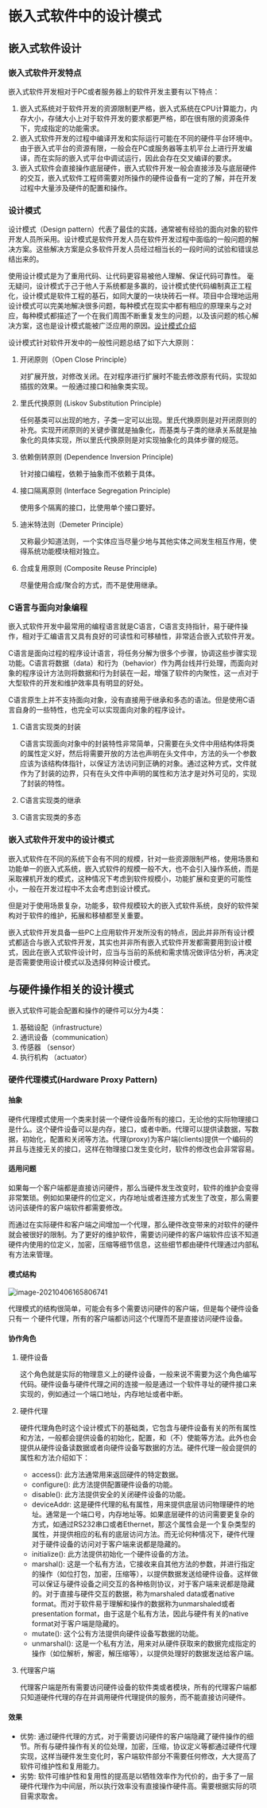 # 嵌入式软件中的设计模式

## 嵌入式软件设计

### 嵌入式软件开发特点

嵌入式软件开发相对于PC或者服务器上的软件开发主要有以下特点：

1. 嵌入式系统对于软件开发的资源限制更严格，嵌入式系统在CPU计算能力，内存大小，存储大小上对于软件开发的要求都更严格，即在很有限的资源条件下，完成指定的功能需求。
2. 嵌入式软件开发的过程中编译开发和实际运行可能在不同的硬件平台环境中。由于嵌入式平台的资源有限，一般会在PC或服务器等主机平台上进行开发编译，而在实际的嵌入式平台中调试运行，因此会存在交叉编译的要求。
3. 嵌入式软件会直接操作底层硬件，嵌入式软件开发一般会直接涉及与底层硬件的交互，嵌入式软件工程师需要对所操作的硬件设备有一定的了解，并在开发过程中大量涉及硬件的配置和操作。

### 设计模式

设计模式（Design pattern）代表了最佳的实践，通常被有经验的面向对象的软件开发人员所采用。设计模式是软件开发人员在软件开发过程中面临的一般问题的解决方案。这些解决方案是众多软件开发人员经过相当长的一段时间的试验和错误总结出来的。

使用设计模式是为了重用代码、让代码更容易被他人理解、保证代码可靠性。 毫无疑问，设计模式于己于他人于系统都是多赢的，设计模式使代码编制真正工程化，设计模式是软件工程的基石，如同大厦的一块块砖石一样。项目中合理地运用设计模式可以完美地解决很多问题，每种模式在现实中都有相应的原理来与之对应，每种模式都描述了一个在我们周围不断重复发生的问题，以及该问题的核心解决方案，这也是设计模式能被广泛应用的原因。[设计模式介绍](https://www.runoob.com/design-pattern/design-pattern-intro.html)

设计模式针对软件开发中的一般性问题总结了如下六大原则：

1. 开闭原则（Open Close Principle）

   对扩展开放，对修改关闭。在对程序进行扩展时不能去修改原有代码，实现如插拔的效果。一般通过接口和抽象类实现。

2. 里氏代换原则 (Liskov Substitution Principle)

   任何基类可以出现的地方，子类一定可以出现。里氏代换原则是对开闭原则的补充。实现开闭原则的关键步骤就是抽象化，而基类与子类的继承关系就是抽象化的具体实现，所以里氏代换原则是对实现抽象化的具体步骤的规范。

3. 依赖倒转原则 (Dependence Inversion Principle)

   针对接口编程，依赖于抽象而不依赖于具体。

4. 接口隔离原则 (Interface Segregation Principle)

   使用多个隔离的接口，比使用单个接口要好。

5. 迪米特法则（Demeter Principle）

   又称最少知道法则，一个实体应当尽量少地与其他实体之间发生相互作用，使得系统功能模块相对独立。

6. 合成复用原则 (Composite Reuse Principle)

   尽量使用合成/聚合的方式，而不是使用继承。

### C语言与面向对象编程

嵌入式软件开发中最常用的编程语言就是C语言，C语言支持指针，易于硬件操作，相对于汇编语言又具有良好的可读性和可移植性，非常适合嵌入式软件开发。

C语言是面向过程的程序设计语言，将任务分解为很多个步骤，协调这些步骤实现功能。C语言将数据（data）和行为（behavior）作为两台线并行处理，而面向对象的程序设计方法则将数据和行为封装在一起，增强了软件的内聚性，这一点对于大型软件的开发和维护效率具有明显的好处。

C语言原生上并不支持面向对象，没有直接用于继承和多态的语法。但是使用C语言自身的一些特性，也完全可以实现面向对象的程序设计。

1. C语言实现类的封装

   C语言实现面向对象中的封装特性非常简单，只需要在头文件中用结构体将类的属性定义好，然后将需要开放的方法也声明在头文件中，方法的头一个参数应该为该结构体指针，以保证方法访问到正确的对象。通过这种方式，文件就作为了封装的边界，只有在头文件中声明的属性和方法才是对外可见的，实现了封装的特性。

2. C语言实现类的继承

   

3. C语言实现类的多态

   

### 嵌入式软件开发中的设计模式

嵌入式软件在不同的系统下会有不同的规模，针对一些资源限制严格，使用场景和功能单一的嵌入式系统，嵌入式软件的规模一般不大，也不会引入操作系统，而是采取裸机开发的模式，这种情况下考虑到软件规模小，功能扩展和变更的可能性小，一般在开发过程中不太会考虑到设计模式。

但是对于使用场景复杂，功能多，软件规模较大的嵌入式软件系统，良好的软件架构对于软件的维护，拓展和移植都至关重要。

嵌入式软件开发具备一些PC上应用软件开发所没有的特点，因此并非所有设计模式都适合与嵌入式软件开发，其实也并非所有嵌入式软件开发都需要用到设计模式，因此在嵌入式软件设计时，应当与当前的系统和需求情况做评估分析，再决定是否需要使用设计模式以及选择何种设计模式。

## 与硬件操作相关的设计模式

嵌入式软件可能会配置和操作的硬件可以分为4类：

1. 基础设配（infrastructure）
2. 通讯设备（communication）
3. 传感器 （sensor）
4. 执行机构 （actuator）

### 硬件代理模式(Hardware Proxy Pattern)

#### 抽象

硬件代理模式使用一个类来封装一个硬件设备所有的接口，无论他的实际物理接口是什么。这个硬件设备可以是内存，接口，或者中断。代理可以提供读数据，写数据，初始化，配置和关闭等方法。代理(proxy)为客户端(clients)提供一个编码的并且与连接无关的接口，这样在物理接口发生变化时，软件的修改也会非常容易。

#### 适用问题

如果每一个客户端都是直接访问硬件，那么当硬件发生改变时，软件的维护会变得非常繁琐。例如如果硬件的位定义，内存地址或者连接方式发生了改变，那么需要访问该硬件的客户端软件都需要修改。

而通过在实际硬件和客户端之间增加一个代理，那么硬件改变带来的对软件的硬件就会被很好的限制。为了更好的维护软件，需要访问硬件的客户端软件应该不知道硬件内使用的位定义，加密，压缩等细节信息，这些细节都由硬件代理通过内部私有方法来管理。

#### 模式结构

![image-20210406165806741](嵌入式系统设计模式.assets/image-20210406165806741.png)

代理模式的结构很简单，可能会有多个需要访问硬件的客户端，但是每个硬件设备只有一 个硬件代理，所有的客户端都访问这个代理而不是直接访问硬件设备。

#### 协作角色

1. 硬件设备

   这个角色就是实际的物理意义上的硬件设备，一般来说不需要为这个角色编写代码。硬件设备与硬件代理之间的连接一般是通过一个软件寻址的硬件接口来实现的，例如通过一个端口地址，内存地址或者中断。

2. 硬件代理

   硬件代理角色时这个设计模式下的基础类，它包含与硬件设备有关的所有属性和方法，一般都会提供设备的初始化，配置，和（不）使能等方法。此外也会提供从硬件设备读数据或者向硬件设备写数据的方法。硬件代理一般会提供的属性和方法介绍如下：

   - access(): 此方法通常用来返回硬件的特定数据。
   - configure(): 此方法提供配置硬件设备的功能。 
   - disable(): 此方法提供安全的关闭硬件设备的功能。
   - deviceAddr: 这是硬件代理的私有属性，用来提供底层访问物理硬件的地址。通常是一个端口号，内存地址等。如果底层硬件的访问需要更复杂的方式，如通过RS232串口或者Ethernet，那这个属性会是一个复杂类型的属性，并提供相应的私有的底层访问方法。而无论何种情况下，硬件代理对于硬件设备的访问对于客户端来说都是隐藏的。
   - initialize(): 此方法提供初始化一个硬件设备的方法。
   - marshal(): 这是一个私有方法，它接收来自其他方法的参数，并进行指定的操作（如位打包，加密，压缩等），以提供数据发送给硬件设备。这样做可以保证与硬件设备之间交互的各种格则协议，对于客户端来说都是隐藏的。对于直接与硬件交互的数据，称为marshaled data或者native format。而对于软件易于理解和操作的数据称为unmarshaled或者presentation format，由于这是个私有方法，因此与硬件有关的native format对于客户端是隐藏的。
   - mutate(): 这个公有方法提供向硬件设备写数据的功能。
   - unmarshal(): 这是一个私有方法，用来对从硬件获取来的数据完成指定的操作（如位解析，解密，解压缩等），以提供处理好的数据发送给客户端。

3. 代理客户端

   代理客户端是所有需要访问硬件设备的软件类或者模块，所有的代理客户端都只知道硬件代理的存在并调用硬件代理提供的服务，而不能直接访问硬件。

#### 效果

- 优势: 通过硬件代理的方式，对于需要访问硬件的客户端隐藏了硬件操作的细节。所有与硬件操作有关的位处理，加密，压缩，协议定义等都通过硬件代理实现，这样当硬件发生变化时，客户端软件部分不需要任何修改，大大提高了软件可维护性和复用能力。
- 劣势: 软件可维护性和复用性的提高是以牺牲效率作为代价的，由于多了一层硬件代理作为中间层，所以执行效率没有直接操作硬件高。需要根据实际的项目需求取舍。



